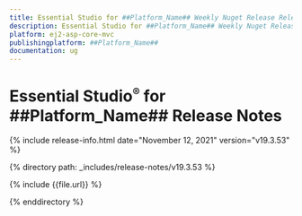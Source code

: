 ```yaml
---
title: Essential Studio for ##Platform_Name## Weekly Nuget Release Release Notes  
description: Essential Studio for ##Platform_Name## Weekly Nuget Release Release Notes  
platform: ej2-asp-core-mvc
publishingplatform: ##Platform_Name##
documentation: ug
---
```


# Essential Studio<sup style="font-size:70%">&reg;</sup> for  ##Platform_Name##  Release Notes  

{% include release-info.html date="November 12, 2021"   version="v19.3.53"  %} 

{% directory path: _includes/release-notes/v19.3.53 %}

{% include {{file.url}} %}

{% enddirectory %}
